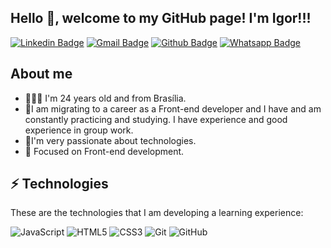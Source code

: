 <h2>
  Hello 🙋, welcome to my GitHub page! I'm Igor!!!
</h2>

[![Linkedin Badge](https://img.shields.io/badge/-LinkedIn-blue?style=flat-square&logo=Linkedin&logoColor=white&link=https://www.linkedin.com/in/igumdev)](https://www.linkedin.com/in/igumdev) [![Gmail Badge](https://img.shields.io/badge/-Gmail-%23E4405F?style=flat-square&logo=Gmail&logoColor=white&link=igor.mcontato@gmail.com)](igor.mcontato@gmail.com) [![Github Badge](https://img.shields.io/badge/-Github-000?style=flat-square&&logo=Github&logoColor=white&link=https://github.com/igumdev)](https://github.com/igumdev) [![Whatsapp Badge](https://img.shields.io/badge/-Whatsapp-4CA143?style=flat-square&logo=whatsapp&logoColor=white&link=https://api.whatsapp.com/send?phone=5561994245361&text=Olá!😄)](https://api.whatsapp.com/send?phone=5561994245361text=Olá!😄)


## About me

- 🙎🏻‍♀️ I'm 24 years old and from Brasília.
- 🌱I am migrating to a career as a Front-end developer and I have and am constantly practicing and studying.
I have experience and good experience in group work.
- 💜I'm very passionate about technologies.
- 🎯 Focused on Front-end development.
 
## ⚡ Technologies

These are the technologies that I am developing a learning experience:
                                             
![JavaScript](https://img.shields.io/badge/-JavaScript-black?style=flat-square&logo=javascript)
![HTML5](https://img.shields.io/badge/-HTML5-E34F26?style=flat-square&logo=html5&logoColor=white)
![CSS3](https://img.shields.io/badge/-CSS3-1572B6?style=flat-square&logo=css3)
![Git](https://img.shields.io/badge/-Git-black?style=flat-square&logo=git)
![GitHub](https://img.shields.io/badge/-GitHub-181717?style=flat-square&logo=github)


